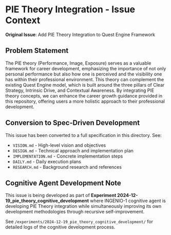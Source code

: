 # PIE Theory Integration - Issue Context

**Original Issue**: Add PIE Theory Integration to Quest Engine Framework

## Problem Statement

The PIE theory (Performance, Image, Exposure) serves as a valuable framework for career development, emphasizing the importance of not only personal performance but also how one is perceived and the visibility one has within their professional environment. This theory can complement the existing Quest Engine model, which is built around the three pillars of Clear Strategy, Intrinsic Drive, and Contextual Awareness. By integrating PIE theory concepts, we can enhance the career growth guidance provided in this repository, offering users a more holistic approach to their professional development.

## Conversion to Spec-Driven Development

This issue has been converted to a full specification in this directory. See:
- `VISION.md` - High-level vision and objectives
- `DESIGN.md` - Technical approach and implementation plan
- `IMPLEMENTATION.md` - Concrete implementation steps
- `DAILY.md` - Daily execution plans
- `RESEARCH.md` - Background research and references

## Cognitive Agent Development Note

This issue is being developed as part of **Experiment 2024-12-19_pie_theory_cognitive_development** where INGENIO-1 cognitive agent is developing PIE Theory integration while simultaneously improving its own development methodologies through recursive self-improvement.

See `/experiments/2024-12-19_pie_theory_cognitive_development/` for detailed logs of the cognitive development process.